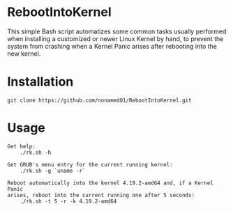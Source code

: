 # RebootIntoKernel

This simple Bash script automatizes some common tasks usually performed when
installing a customized or newer Linux Kernel by hand, to prevent the system
from crashing when a Kernel Panic arises after rebooting into the new kernel.

# Installation

	git clone https://github.com/nonamed01/RebootIntoKernel.git

# Usage

	Get help:
		./rk.sh -h

	Get GRUB's menu entry for the current running kernel:
		./rk.sh -g `uname -r`

	Reboot automatically into the kernel 4.19.2-amd64 and, if a Kernel Panic
	arises, reboot into the current running one after 5 seconds:
		./rk.sh -t 5 -r -k 4.19.2-amd64

